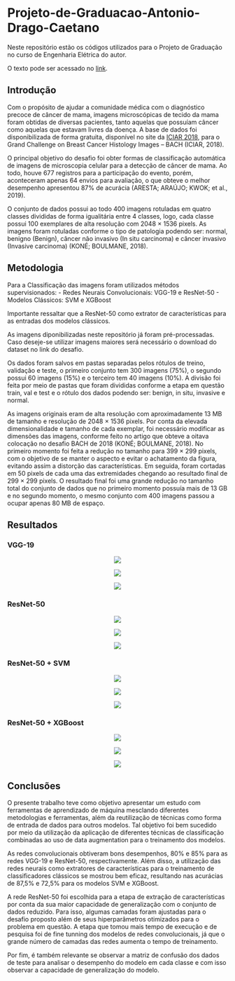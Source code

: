 # Projeto-de-Graduacao-Antonio-Drago-Caetano

Neste repositório estão os códigos utilizados para o Projeto de Graduação no curso de Engenharia Elétrica do autor. 

O texto pode ser acessado no [link](adicionar).

<h2> Introdução </h2>
Com o propósito de ajudar a comunidade médica com o diagnóstico precoce de câncer de mama, imagens microscópicas de tecido da mama foram obtidas de diversas pacientes, tanto aquelas que possuíam câncer como aquelas que estavam livres da doença. 
A base de dados foi disponibilizada de forma gratuita, disponível no site da <a href="https://iciar2018-challenge.grand-challenge.org" target="_blank">ICIAR 2018</a>, para o Grand Challenge on Breast Cancer Histology Images – BACH (ICIAR, 2018). 

O principal objetivo do desafio foi obter formas de classificação automática de imagens de microscopia celular para a detecção de câncer de mama. Ao todo, houve 677 registros para a participação do evento, porém, aconteceram apenas 64 envios para avaliação, o que obteve o melhor desempenho apresentou 87% de acurácia (ARESTA; ARAÚJO; KWOK; et al., 2019).

O conjunto de dados possui ao todo 400 imagens rotuladas em quatro classes divididas de forma igualitária entre 4 classes, logo, cada classe possui 100 exemplares de alta resolução com 2048 × 1536 pixels. As imagens foram rotuladas conforme o tipo de patologia podendo ser: normal, benigno (Benign), câncer não invasivo (In situ carcinoma) e câncer invasivo (Invasive carcinoma) (KONÉ; BOULMANE, 2018).

<h2> Metodologia </h2>
Para a Classificação das imagens foram utilizados métodos supervisionados: 
  - Redes Neurais Convolucionais: VGG-19 e ResNet-50
  - Modelos Clássicos: SVM e XGBoost
  
Importante ressaltar que a ResNet-50 como extrator de características para as entradas dos modelos clássicos.
  
As imagens diponibilizadas neste repositório já foram pré-processadas. Caso deseje-se utilizar imagens maiores será necessário o download do dataset no link do desafio.

Os dados foram salvos em pastas separadas pelos rótulos de treino, validação e teste, o primeiro conjunto tem 300 imagens (75%), o segundo possui 60 imagens (15%) e o terceiro tem 40 imagens (10%). A divisão foi feita por meio de pastas que foram divididas conforme a etapa em questão train, val e test e o rótulo dos dados podendo ser: benign, in situ, invasive e normal. 

As imagens originais eram de alta resolução com aproximadamente 13 MB de tamanho e resolução de 2048 × 1536 pixels. Por conta da elevada dimensionalidade e tamanho de cada exemplar, foi necessário modificar as dimensões das imagens, conforme feito no artigo que obteve a oitava colocação no desafio BACH de 2018 (KONÉ; BOULMANE, 2018). No primeiro momento foi feita a redução no tamanho para 399 × 299 pixels, com o objetivo de se manter o aspecto e evitar o achatamento da figura, evitando assim a distorção das características. Em seguida, foram cortadas em 50 pixels de cada uma das extremidades chegando ao resultado final de 299 × 299 pixels. O resultado final foi uma grande redução no tamanho total do conjunto de dados que no primeiro momento possuía mais de 13 GB e no segundo momento, o mesmo conjunto com 400 imagens passou a ocupar apenas 80 MB de espaço. 


<h2> Resultados </h2>
<h3> VGG-19 </h3>

<p align="center">
  <img src="https://user-images.githubusercontent.com/65796341/186297840-351bebab-76a4-4f2f-82f8-f0593d44f537.png" />
</p>

<p align="center">
  <img src="https://user-images.githubusercontent.com/65796341/186297875-dc039022-da5f-4174-a38c-d4d823a0297d.png" />
</p>

<p align="center">
  <img src="https://user-images.githubusercontent.com/65796341/186297895-5e557a99-68ae-4cb9-a4c9-6c8f6a490a54.png" />
</p>



<h3> ResNet-50 </h3>

<p align="center">
  <img src="https://user-images.githubusercontent.com/65796341/186298588-f77a8f4c-7f35-43ff-b29b-c4ef9b5bb6ad.png" />
</p>

<p align="center">
  <img src="https://user-images.githubusercontent.com/65796341/186298616-0f19ac87-26c7-4f36-a643-66175bac083f.png" />
</p>

<p align="center">
  <img src="https://user-images.githubusercontent.com/65796341/186298656-b28fe7da-dfea-475c-92b5-3efc8f704d53.png" />
</p>


<h3> ResNet-50 + SVM </h3>

<p align="center">
  <img src="https://user-images.githubusercontent.com/65796341/186298849-5a37129f-edd6-4d2d-bb24-dd7a52c9d7fe.png" />
</p>

<p align="center">
  <img src="https://user-images.githubusercontent.com/65796341/186298874-63b167dc-0e1c-452a-8b33-8561693f7bf0.png" />
</p>

<p align="center">
  <img src="https://user-images.githubusercontent.com/65796341/186298909-0a151629-094a-4799-8a46-b089228cf01a.png" />
</p>

<h3> ResNet-50 + XGBoost </h3>

<p align="center">
  <img src="https://user-images.githubusercontent.com/65796341/186298754-f6c0e9e6-73d5-4ae9-868b-8f2d0b0014af.png" />
</p>

<p align="center">
  <img src="https://user-images.githubusercontent.com/65796341/186298784-f048038b-5627-4f05-9868-f5b79c8cb1ef.png" />
</p>

<p align="center">
  <img src="https://user-images.githubusercontent.com/65796341/186298802-ad6c36d0-51c0-4d81-9465-aca25a9ec40a.png" />
</p>


<h2> Conclusões </h2>
O presente trabalho teve como objetivo apresentar um estudo com ferramentas de aprendizado de máquina mesclando diferentes metodologias e ferramentas, além da reutilização de técnicas como forma de entrada de dados para outros modelos. Tal objetivo foi bem sucedido por meio da utilização da aplicação de diferentes técnicas de classificação combinadas ao uso de data augmentation para o treinamento dos modelos. 

As redes convolucionais obtiveram bons desempenhos, 80% e 85% para as redes VGG-19 e ResNet-50, respectivamente. Além disso, a utilização das redes neurais como extratores de características para o treinamento de classificadores clássicos se mostrou bem eficaz, resultando nas acurácias de 87,5% e 72,5% para os modelos SVM e XGBoost.
 
A rede ResNet-50 foi escolhida para a etapa de extração de características por conta da sua maior capacidade de generalização com o conjunto de dados reduzido. Para isso, algumas camadas foram ajustadas para o desafio proposto além de seus hiperparâmetros otimizados para o problema em questão. A etapa que tomou mais tempo de execução e de pesquisa foi de fine tunning dos modelos de redes convolucionais, já que o grande número de camadas das redes aumenta o tempo de treinamento.

Por fim, é também relevante se observar a matriz de confusão dos dados de teste para analisar o desempenho do modelo em cada classe e com isso observar a capacidade de generalização do modelo.

